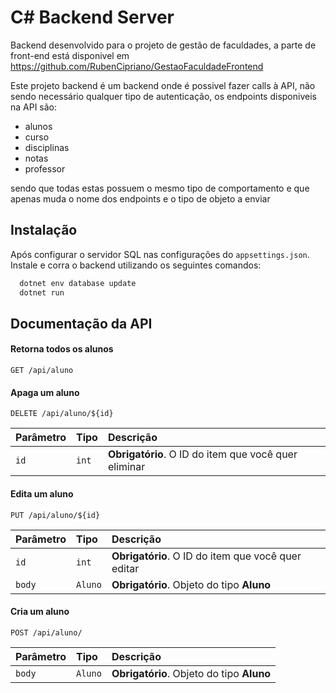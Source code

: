 
# C# Backend Server

Backend desenvolvido para o projeto de gestão de faculdades, 
a parte de front-end está disponivel em 
https://github.com/RubenCipriano/GestaoFaculdadeFrontend

Este projeto backend é um backend onde é possivel fazer calls à API, 
não sendo necessário qualquer tipo de autenticação, os endpoints disponiveis na API são:

- alunos
- curso
- disciplinas
- notas
- professor

sendo que todas estas possuem o mesmo tipo de comportamento e que apenas muda o nome dos endpoints e o tipo de objeto a enviar
## Instalação

Após configurar o servidor SQL nas configurações do `appsettings.json`.
Instale e corra o backend utilizando os seguintes comandos:

```bash
  dotnet env database update
  dotnet run
```
    
## Documentação da API

#### Retorna todos os alunos

    GET /api/aluno

#### Apaga um aluno


    DELETE /api/aluno/${id}


| Parâmetro   | Tipo       | Descrição                                   |
| :---------- | :--------- | :------------------------------------------ |
| `id`      | `int` | **Obrigatório**. O ID do item que você quer eliminar |


#### Edita um aluno


    PUT /api/aluno/${id}


| Parâmetro   | Tipo       | Descrição                                   |
| :---------- | :--------- | :------------------------------------------ |
| `id`      | `int` | **Obrigatório**. O ID do item que você quer editar |
| `body`      | `Aluno` | **Obrigatório**. Objeto do tipo **Aluno** |

#### Cria um aluno


    POST /api/aluno/


| Parâmetro   | Tipo       | Descrição                                   |
| :---------- | :--------- | :------------------------------------------ |
| `body`      | `Aluno` | **Obrigatório**. Objeto do tipo **Aluno** |
